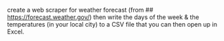 create a web scraper for weather forecast (from ## https://forecast.weather.gov/) then write the days of the week & the temperatures (in your local city) to a CSV file that you can then open up in Excel.

